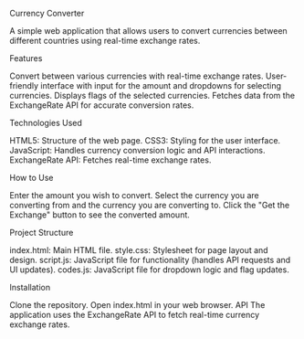 Currency Converter

A simple web application that allows users to convert currencies between different countries using real-time exchange rates.

Features

Convert between various currencies with real-time exchange rates.
User-friendly interface with input for the amount and dropdowns for selecting currencies.
Displays flags of the selected currencies.
Fetches data from the ExchangeRate API for accurate conversion rates.

Technologies Used

HTML5: Structure of the web page.
CSS3: Styling for the user interface.
JavaScript: Handles currency conversion logic and API interactions.
ExchangeRate API: Fetches real-time exchange rates.

How to Use

Enter the amount you wish to convert.
Select the currency you are converting from and the currency you are converting to.
Click the "Get the Exchange" button to see the converted amount.

Project Structure

index.html: Main HTML file.
style.css: Stylesheet for page layout and design.
script.js: JavaScript file for functionality (handles API requests and UI updates).
codes.js: JavaScript file for dropdown logic and flag updates.

Installation

Clone the repository.
Open index.html in your web browser.
API
The application uses the ExchangeRate API to fetch real-time currency exchange rates.

